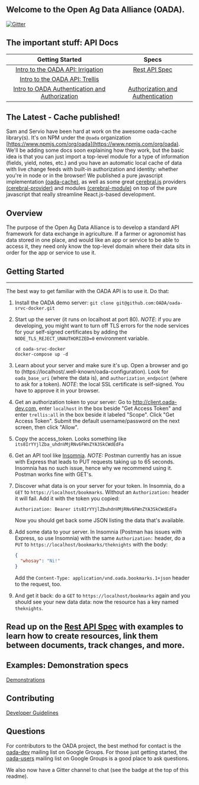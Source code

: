 ## Welcome to the **Open Ag Data Alliance** (OADA).

[![Gitter](https://badges.gitter.im/Join%20Chat.svg)](https://gitter.im/OADA/oada-docs?utm_source=badge&utm_medium=badge&utm_campaign=pr-badge)

## The important stuff: API Docs


|   Getting Started       |       Specs                 |
|:-----------------------:|:---------------------------:|
| [Intro to the OADA API: Irrigation](https://cdn.rawgit.com/OADA/oada-docs/master/intro/OADA_API_Intro_Irrigation.html) | [Rest API Spec](rest-specs/README.md)
| [Intro to the OADA API: Trellis](https://cdn.rawgit.com/OADA/oada-docs/master/intro/OADA_API_Intro_Trellis.html) | 
| [Intro to OADA Authentication and Authorization](getting_started/auth/README.md) | [Authorization and Authentication](rest-specs/Authentication_and_Authorization.md) |

## The Latest - Cache published!
Sam and Servio have been hard at work on the awesome oada-cache library(s).  It's on NPM under the `@oada` organization [https://www.npmjs.com/org/oada](https://www.npmjs.com/org/oada).  We'll be adding some docs soon explaining how they work, but the basic idea is that you can just import a top-level module for a type of information (fields, yield, notes, etc.) and you have an automatic local cache of data with live change feeds with built-in authorization and identity: whether you're in node or in the browser!  We published a pure javascript implementation [(oada-cache)](https://github.com/oada/oada-cache), as well as some great [cerebral.js](https://cerebraljs.com/) providers [(cerebral-provider)](https://github.com/OADA/cerebral-provider) and modules [(cerebral-module)](https://github.com/OADA/cerebral-module) on top of the pure javascript that really streamline React.js-based development.

## Overview
The purpose of the Open Ag Data Alliance is to develop a standard API framework for 
data exchange in agriculture.  If a farmer or agronomist has data stored in one place,
and would like an app or service to be able to access it, they need only know the
top-level domain where their data sits in order for the app or service to use it.

## Getting Started
--------------------------------------
The best way to get familiar with the OADA API is to use it.  Do that:

1. Install the OADA demo server:
   ```git clone git@github.com:OADA/oada-srvc-docker.git```

2. Start up the server (it runs on localhost at port 80).  *NOTE*: if you are developing, you might want to turn off TLS errors for the node services for your self-signed certificates by adding the `NODE_TLS_REJECT_UNAUTHORIZED=0` environment variable.
   ```
   cd oada-srvc-docker
   docker-compose up -d
   ```

3. Learn about your server and make sure it's up.  Open a browser and go to 
   (https://localhost/.well-known/oada-configuration).
   Look for `oada_base_uri` (where the data is), and 
   `authorization_endpoint` (where to ask for a token).  *NOTE*: the local SSL 
   certificate is self-signed.  You have to approve it in your browser.

4. Get an authorization token to your server:
   Go to http://client.oada-dev.com, enter `localhost` in the box beside 
   "Get Access Token" and enter `trellis:all` in the box beside it labeled "Scope".  Click "Get Access Token".  Submit the default 
   username/password on the next screen, then click "Allow".

5. Copy the access_token.  Looks something like `its8IrYYjlZba_uhdnVMjRNv6FWnZYA3SkCWdEdFa`

6. Get an API tool like [Insomnia](https://insomnia.rest/).  *NOTE:* Postman currently has an issue with Express that leads to PUT requests taking up to 65 seconds.  Insomnia has no such issue, hence why we recommend using it.  Postman works fine with GET's.

7. Discover what data is on your server for your token.  In Insomnia,
   do a `GET` to `https://localhost/bookmarks`.  Without an `Authorization:` header
   it will fail.  Add it with the token you copied: 
   ```
   Authorization: Bearer its8IrYYjlZbuhdnVMjRNv6FWnZYA3SkCWdEdFa
   ```  
   Now you should get back some JSON listing the data that's available.

8. Add some data to your server.  In Insomnia (Postman has issues with Express, so use Insomnia) with  the same `Authorization:` header, 
   do a `PUT` to `https://localhost/bookmarks/theknights` with the body:
   ```json
   {
     "whosay": "Ni!"
   }
   ```
   Add the `Content-Type: application/vnd.oada.bookmarks.1+json` header to the request, too.

9. And get it back: do a `GET` to `https://localhost/bookmarks` again
   and you should see your new data data: now the resource has a key named `theknights`.

Read up on the [Rest API Spec](rest-specs/README.md) with examples to learn how to
create resources, link them between documents, track changes, and more.
--------------------------------------------------

## Examples: Demonstration specs
[Demonstrations](demo-specs/README.md)

## Contributing
[Developer Guidelines](contributing/Developer-Guidelines.md)


## Questions
For contributors to the OADA project, the best method for contact is the
[oada-dev][oada-dev] mailing list on Google Groups.  For those just getting
started, the [oada-users][oada-users] mailing list on Google Groups is a good
place to ask questions.

We also now have a Gitter channel to chat (see the badge at the top of this readme).

[oada-dev]: https://groups.google.com/forum/#!forum/oada-dev
[oada-users]: https://groups.google.com/forum/#!forum/oada-users
[slides]: http://openag.io/OADA_Overview.pdf
[api-slides]: http://openag.io/OADA_API_Overview.pdf
